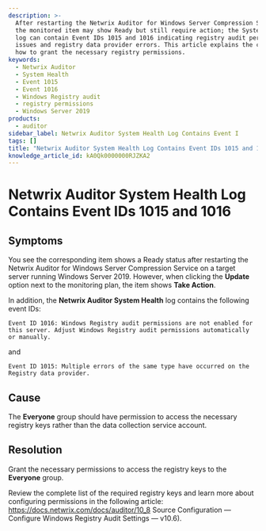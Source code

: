 ```yaml
---
description: >-
  After restarting the Netwrix Auditor for Windows Server Compression Service,
  the monitored item may show Ready but still require action; the System Health
  log can contain Event IDs 1015 and 1016 indicating registry audit permission
  issues and registry data provider errors. This article explains the cause and
  how to grant the necessary registry permissions.
keywords:
  - Netwrix Auditor
  - System Health
  - Event 1015
  - Event 1016
  - Windows Registry audit
  - registry permissions
  - Windows Server 2019
products:
  - auditor
sidebar_label: Netwrix Auditor System Health Log Contains Event I
tags: []
title: "Netwrix Auditor System Health Log Contains Event IDs 1015 and 1016"
knowledge_article_id: kA0Qk0000000RJZKA2
---
```


# Netwrix Auditor System Health Log Contains Event IDs 1015 and 1016

## Symptoms

You see the corresponding item shows a Ready status after restarting the Netwrix Auditor for Windows Server Compression Service on a target server running Windows Server 2019. However, when clicking the **Update** option next to the monitoring plan, the item shows **Take Action**.

In addition, the **Netwrix Auditor System Health** log contains the following event IDs:

```text
Event ID 1016: Windows Registry audit permissions are not enabled for this server. Adjust Windows Registry audit permissions automatically or manually.
```

and

```text
Event ID 1015: Multiple errors of the same type have occurred on the Registry data provider.
```

## Cause

The **Everyone** group should have permission to access the necessary registry keys rather than the data collection service account.

## Resolution

Grant the necessary permissions to access the registry keys to the **Everyone** group.

Review the complete list of the required registry keys and learn more about configuring permissions in the following article: https://docs.netwrix.com/docs/auditor/10_8 Source Configuration — Configure Windows Registry Audit Settings — v10.6).
